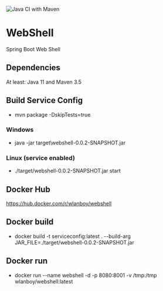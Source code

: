 ![Java CI with Maven](https://github.com/wlanboy/WebShell/workflows/Java%20CI%20with%20Maven/badge.svg?branch=master)

# WebShell
Spring Boot Web Shell

## Dependencies
At least: Java 11 and Maven 3.5

## Build Service Config
- mvn package -DskipTests=true

### Windows
- java -jar target\webshell-0.0.2-SNAPSHOT.jar

### Linux (service enabled)
- ./target/webshell-0.0.2-SNAPSHOT.jar start

## Docker Hub
https://hub.docker.com/r/wlanboy/webshell

## Docker build
- docker build -t serviceconfig:latest . --build-arg JAR_FILE=./target/webshell-0.0.2-SNAPSHOT.jar

## Docker run
- docker run --name webshell -d -p 8080:8001 -v /tmp:/tmp wlanboy/webshell:latest
